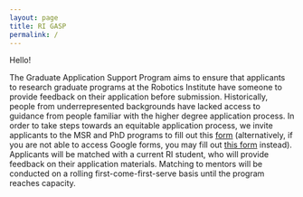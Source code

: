 ```yaml
---
layout: page
title: RI GASP
permalink: /
---
```


Hello!

The Graduate Application Support Program aims to ensure that applicants to research graduate programs at the Robotics Institute have someone to provide feedback on their application before submission. Historically, people from underrepresented backgrounds have lacked access to guidance from people familiar with the higher degree application process. In order to take steps towards an equitable application process, we invite applicants to the MSR and PhD programs to fill out this [form](https://docs.google.com/forms/d/e/1FAIpQLSdcDS2YgL2ZqPJm0e-xwndUrb7FUdndrGc0AC9BzX2Pka0EcA/viewform) (alternatively, if you are not able to access Google forms, you may fill out [this form](https://forms.office.com/Pages/ResponsePage.aspx?id=DQSIkWdsW0yxEjajBLZtrQAAAAAAAAAAAAYAAO2S8-RUNjBGSTkwMUhNRDRLOEwzMDJHQjBVM1Y3Vi4u) instead). Applicants will be matched with a current RI student, who will provide feedback on their application materials. Matching to mentors will be conducted on a rolling first-come-first-serve basis until the program reaches capacity.
